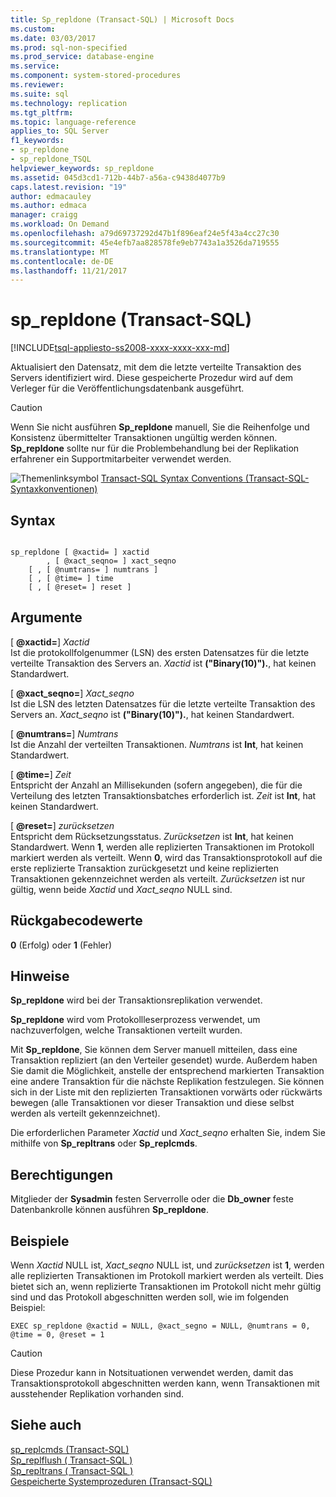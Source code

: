 ```yaml
---
title: Sp_repldone (Transact-SQL) | Microsoft Docs
ms.custom: 
ms.date: 03/03/2017
ms.prod: sql-non-specified
ms.prod_service: database-engine
ms.service: 
ms.component: system-stored-procedures
ms.reviewer: 
ms.suite: sql
ms.technology: replication
ms.tgt_pltfrm: 
ms.topic: language-reference
applies_to: SQL Server
f1_keywords:
- sp_repldone
- sp_repldone_TSQL
helpviewer_keywords: sp_repldone
ms.assetid: 045d3cd1-712b-44b7-a56a-c9438d4077b9
caps.latest.revision: "19"
author: edmacauley
ms.author: edmaca
manager: craigg
ms.workload: On Demand
ms.openlocfilehash: a79d69737292d47b1f896eaf24e5f43a4cc27c30
ms.sourcegitcommit: 45e4efb7aa828578fe9eb7743a1a3526da719555
ms.translationtype: MT
ms.contentlocale: de-DE
ms.lasthandoff: 11/21/2017
---
```

# <a name="sprepldone-transact-sql"></a>sp_repldone (Transact-SQL)
[!INCLUDE[tsql-appliesto-ss2008-xxxx-xxxx-xxx-md](../../includes/tsql-appliesto-ss2008-xxxx-xxxx-xxx-md.md)]

  Aktualisiert den Datensatz, mit dem die letzte verteilte Transaktion des Servers identifiziert wird. Diese gespeicherte Prozedur wird auf dem Verleger für die Veröffentlichungsdatenbank ausgeführt.  
  
> [!CAUTION]  
>  Wenn Sie nicht ausführen **Sp_repldone** manuell, Sie die Reihenfolge und Konsistenz übermittelter Transaktionen ungültig werden können. **Sp_repldone** sollte nur für die Problembehandlung bei der Replikation erfahrener ein Supportmitarbeiter verwendet werden.  
  
 ![Themenlinksymbol](../../database-engine/configure-windows/media/topic-link.gif "Topic link icon") [Transact-SQL Syntax Conventions (Transact-SQL-Syntaxkonventionen)](../../t-sql/language-elements/transact-sql-syntax-conventions-transact-sql.md)  
  
## <a name="syntax"></a>Syntax  
  
```  
  
sp_repldone [ @xactid= ] xactid   
        , [ @xact_seqno= ] xact_seqno   
    [ , [ @numtrans= ] numtrans ]   
    [ , [ @time= ] time   
    [ , [ @reset= ] reset ]  
```  
  
## <a name="arguments"></a>Argumente  
 [  **@xactid=**] *Xactid*  
 Ist die protokollfolgenummer (LSN) des ersten Datensatzes für die letzte verteilte Transaktion des Servers an. *Xactid* ist **("Binary(10)").**, hat keinen Standardwert.  
  
 [  **@xact_seqno=**] *Xact_seqno*  
 Ist die LSN des letzten Datensatzes für die letzte verteilte Transaktion des Servers an. *Xact_seqno* ist **("Binary(10)").**, hat keinen Standardwert.  
  
 [  **@numtrans=**] *Numtrans*  
 Ist die Anzahl der verteilten Transaktionen. *Numtrans* ist **Int**, hat keinen Standardwert.  
  
 [  **@time=**] *Zeit*  
 Entspricht der Anzahl an Millisekunden (sofern angegeben), die für die Verteilung des letzten Transaktionsbatches erforderlich ist. *Zeit* ist **Int**, hat keinen Standardwert.  
  
 [  **@reset=**] *zurücksetzen*  
 Entspricht dem Rücksetzungsstatus. *Zurücksetzen* ist **Int**, hat keinen Standardwert. Wenn **1**, werden alle replizierten Transaktionen im Protokoll markiert werden als verteilt. Wenn **0**, wird das Transaktionsprotokoll auf die erste replizierte Transaktion zurückgesetzt und keine replizierten Transaktionen gekennzeichnet werden als verteilt. *Zurücksetzen* ist nur gültig, wenn beide *Xactid* und *Xact_seqno* NULL sind.  
  
## <a name="return-code-values"></a>Rückgabecodewerte  
 **0** (Erfolg) oder **1** (Fehler)  
  
## <a name="remarks"></a>Hinweise  
 **Sp_repldone** wird bei der Transaktionsreplikation verwendet.  
  
 **Sp_repldone** wird vom Protokollleserprozess verwendet, um nachzuverfolgen, welche Transaktionen verteilt wurden.  
  
 Mit **Sp_repldone**, Sie können dem Server manuell mitteilen, dass eine Transaktion repliziert (an den Verteiler gesendet) wurde. Außerdem haben Sie damit die Möglichkeit, anstelle der entsprechend markierten Transaktion eine andere Transaktion für die nächste Replikation festzulegen. Sie können sich in der Liste mit den replizierten Transaktionen vorwärts oder rückwärts bewegen (alle Transaktionen vor dieser Transaktion und diese selbst werden als verteilt gekennzeichnet).  
  
 Die erforderlichen Parameter *Xactid* und *Xact_seqno* erhalten Sie, indem Sie mithilfe von **Sp_repltrans** oder **Sp_replcmds**.  
  
## <a name="permissions"></a>Berechtigungen  
 Mitglieder der **Sysadmin** festen Serverrolle oder die **Db_owner** feste Datenbankrolle können ausführen **Sp_repldone**.  
  
## <a name="examples"></a>Beispiele  
 Wenn *Xactid* NULL ist, *Xact_seqno* NULL ist, und *zurücksetzen* ist **1**, werden alle replizierten Transaktionen im Protokoll markiert werden als verteilt. Dies bietet sich an, wenn replizierte Transaktionen im Protokoll nicht mehr gültig sind und das Protokoll abgeschnitten werden soll, wie im folgenden Beispiel:  
  
```  
EXEC sp_repldone @xactid = NULL, @xact_segno = NULL, @numtrans = 0,     @time = 0, @reset = 1  
```  
  
> [!CAUTION]  
>  Diese Prozedur kann in Notsituationen verwendet werden, damit das Transaktionsprotokoll abgeschnitten werden kann, wenn Transaktionen mit ausstehender Replikation vorhanden sind.  
  
## <a name="see-also"></a>Siehe auch  
 [sp_replcmds &#40;Transact-SQL&#41;](../../relational-databases/system-stored-procedures/sp-replcmds-transact-sql.md)   
 [Sp_replflush &#40; Transact-SQL &#41;](../../relational-databases/system-stored-procedures/sp-replflush-transact-sql.md)   
 [Sp_repltrans &#40; Transact-SQL &#41;](../../relational-databases/system-stored-procedures/sp-repltrans-transact-sql.md)   
 [Gespeicherte Systemprozeduren &#40;Transact-SQL&#41;](../../relational-databases/system-stored-procedures/system-stored-procedures-transact-sql.md)  
  
  
